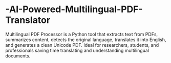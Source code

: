 # -AI-Powered-Multilingual-PDF-Translator
Multilingual PDF Processor is a Python tool that extracts text from PDFs, summarizes content, detects the original language, translates it into English, and generates a clean Unicode PDF. Ideal for researchers, students, and professionals saving time translating and understanding multilingual documents.
